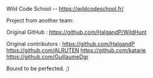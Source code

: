 Wild Code School -- https://wildcodeschool.fr/

Project from another team:

Original GitHub :
https://github.com/HalgandP/WildHunt

Original contributors :
https://github.com/HalgandP
https://github.com/ALRUTEN
https://github.com/katarie
https://github.com/GuillaumeDgr

Bound to be perfected. ;)
